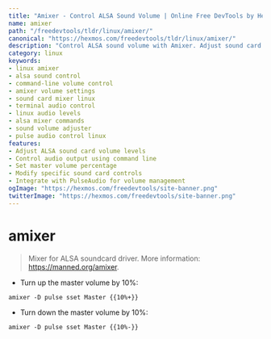 ```yaml
---
title: "Amixer - Control ALSA Sound Volume | Online Free DevTools by Hexmos"
name: amixer
path: "/freedevtools/tldr/linux/amixer/"
canonical: "https://hexmos.com/freedevtools/tldr/linux/amixer/"
description: "Control ALSA sound volume with Amixer. Adjust sound card settings and audio levels using command-line. Free online tool, no registration required."
category: linux
keywords:
- linux amixer
- alsa sound control
- command-line volume control
- amixer volume settings
- sound card mixer linux
- terminal audio control
- linux audio levels
- alsa mixer commands
- sound volume adjuster
- pulse audio control linux
features:
- Adjust ALSA sound card volume levels
- Control audio output using command line
- Set master volume percentage
- Modify specific sound card controls
- Integrate with PulseAudio for volume management
ogImage: "https://hexmos.com/freedevtools/site-banner.png"
twitterImage: "https://hexmos.com/freedevtools/site-banner.png"
---
```


# amixer

> Mixer for ALSA soundcard driver.
> More information: <https://manned.org/amixer>.

- Turn up the master volume by 10%:

`amixer -D pulse sset Master {{10%+}}`

- Turn down the master volume by 10%:

`amixer -D pulse sset Master {{10%-}}`
